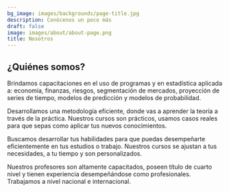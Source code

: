 ```yaml
---
bg_image: images/backgrounds/page-title.jpg
description: Conócenos un poco más
draft: false
image: images/about/about-page.png
title: Nosotros
---
```

## ¿Quiénes somos?

Brindamos capacitaciones en el uso de programas y en estadística aplicada a: economía, finanzas, riesgos, segmentación de mercados, proyección de series de tiempo, modelos de predicción y modelos de probabilidad.

Desarrollamos una metodología eficiente, donde vas a aprender la teoría a través de la práctica. Nuestros cursos son prácticos, usamos casos reales para que sepas como aplicar tus nuevos conocimientos.

Buscamos desarrollar tus habilidades para que puedas desempeñarte eficientemente en tus estudios o trabajo. Nuestros cursos se ajustan a tus necesidades, a tu tiempo y son personalizados.

Nuestros profesores son altamente capacitados, poseen título de cuarto nivel y tienen experiencia desempeñándose como profesionales. Trabajamos a nivel nacional e internacional.
